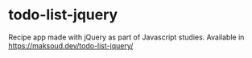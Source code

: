 # todo-list-jquery
Recipe app made with jQuery as part of Javascript studies. Available in https://maksoud.dev/todo-list-jquery/
